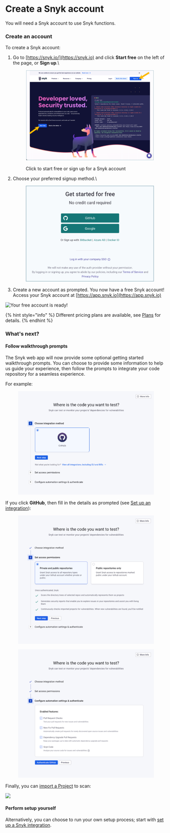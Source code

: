 # Create a Snyk account

You will need a Snyk account to use Snyk functions.

### Create an account

To create a Snyk account:

1.  Go to [https://snyk.io/](https://snyk.io) and click **Start free** on the left of the page, or **Sign up**.\


    <figure><img src="../.gitbook/assets/start-free_signup.png" alt=""><figcaption><p>Click to start free or sign up for a Snyk account</p></figcaption></figure>
2.  Choose your preferred signup method.\


    <figure><img src="../.gitbook/assets/signin_method_10nov2022.png" alt=""><figcaption></figcaption></figure>
3. Create a new account as prompted. You now have a free Snyk account! Access your Snyk account at [https://app.snyk.io](https://app.snyk.io)

![Your free account is ready!](../.gitbook/assets/new\_acct\_created-10nov2022.png)

{% hint style="info" %}
Different pricing plans are available, see [Plans](../more-info/plans.md) for details.
{% endhint %}

### What's next?

#### Follow walkthrough prompts

The Snyk web app will now provide some optional getting started walkthrough prompts. You can choose to provide some information to help us guide your experience, then follow the prompts to integrate your code repository for a seamless experience.

For example:

<figure><img src="../.gitbook/assets/Connect Your Code - 1 - Select integration.png" alt=""><figcaption></figcaption></figure>

If you click **GitHub**, then fill in the details as prompted (see [Set up an integration](set-up-an-integration.md)):

<figure><img src="../.gitbook/assets/Connect Your Code - 2 - Permissions.png" alt=""><figcaption></figcaption></figure>

<figure><img src="../.gitbook/assets/Connect Your Code - 3 - Feature configuration.png" alt=""><figcaption></figcaption></figure>

Finally, you can [import a Project](import-a-project.md) to scan:

![](../.gitbook/assets/add\_project-10nov2022.png)

#### Perform setup yourself

Alternatively, you can choose to run your own setup process; start with [set up a Snyk integration](set-up-an-integration.md).
